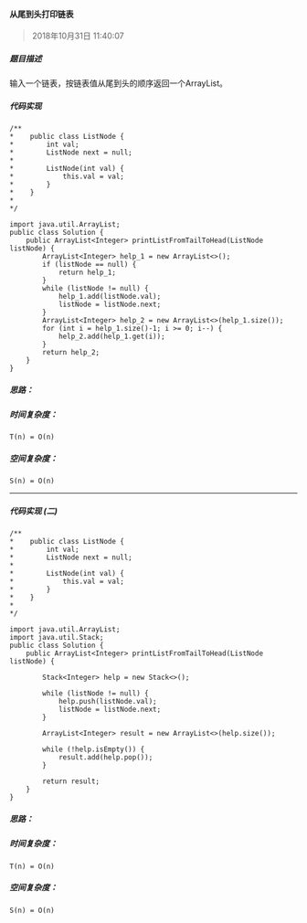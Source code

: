 ####  从尾到头打印链表

> 2018年10月31日 11:40:07

##### 题目描述

输入一个链表，按链表值从尾到头的顺序返回一个ArrayList。

##### 代码实现
	
	/**
	*    public class ListNode {
	*        int val;
	*        ListNode next = null;
	*
	*        ListNode(int val) {
	*            this.val = val;
	*        }
	*    }
	*
	*/

	import java.util.ArrayList;
	public class Solution {
	    public ArrayList<Integer> printListFromTailToHead(ListNode listNode) {
	        ArrayList<Integer> help_1 = new ArrayList<>();
			if (listNode == null) {
				return help_1;
			}
			while (listNode != null) {
				help_1.add(listNode.val);
				listNode = listNode.next;
			}
			ArrayList<Integer> help_2 = new ArrayList<>(help_1.size());
			for (int i = help_1.size()-1; i >= 0; i--) {
				help_2.add(help_1.get(i));
			}
			return help_2;
		}
	}	
	

##### 思路：



##### 时间复杂度：

`T(n) = O(n)`


##### 空间复杂度：

`S(n) = O(n)`

***

##### 代码实现 (二)
	
	/**
	*    public class ListNode {
	*        int val;
	*        ListNode next = null;
	*
	*        ListNode(int val) {
	*            this.val = val;
	*        }
	*    }
	*
	*/

	import java.util.ArrayList;
	import java.util.Stack;
	public class Solution {
	    public ArrayList<Integer> printListFromTailToHead(ListNode listNode) {

			Stack<Integer> help = new Stack<>();

			while (listNode != null) {
				help.push(listNode.val);
				listNode = listNode.next;
			}

			ArrayList<Integer> result = new ArrayList<>(help.size());

			while (!help.isEmpty()) {
				result.add(help.pop());
			}
	
			return result;
		}
	}
	

##### 思路：



##### 时间复杂度：

`T(n) = O(n)`


##### 空间复杂度：

`S(n) = O(n)`